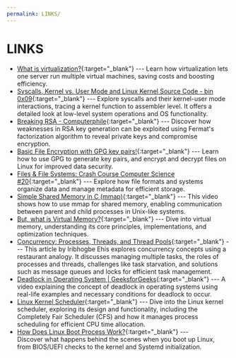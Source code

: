 ```yaml
---
permalink: LINKS/
---
```


# LINKS

* [What is virtualization?](https://www.ibm.com/topics/virtualization){:target="_blank"} ---
  Learn how virtualization lets one server run multiple virtual machines, saving costs and boosting efficiency.
* [Syscalls, Kernel vs. User Mode and Linux Kernel Source Code - bin 0x09](https://www.youtube.com/watch?v=fLS99zJDHOc){:target="_blank"} ---
  Explore syscalls and their kernel-user mode interactions, tracing a kernel function to assembler level. It offers a detailed look at low-level system operations and OS functionality.
* [Breaking RSA - Computerphile](https://www.youtube.com/watch?v=-ShwJqAalOk){:target="_blank"} ---
  Discover how weaknesses in RSA key generation can be exploited using Fermat's factorization algorithm to reveal private keys and compromise encryption.
* [Basic File Encryption with GPG key pairs!](https://www.youtube.com/watch?v=DMGIlj7u7Eo){:target="_blank"} ---
  Learn how to use GPG to generate key pairs, and encrypt and decrypt files on Linux for improved data security.
* [Files & File Systems: Crash Course Computer Science #20](https://www.youtube.com/watch?v=KN8YgJnShPM){:target="_blank"} ---
  Explore how file formats and systems organize data and manage metadata for efficient storage.
* [Simple Shared Memory in C (mmap)](https://www.youtube.com/watch?v=rPV6b8BUwxM){:target="_blank"} ---
  This video shows how to use mmap for shared memory, enabling communication between parent and child processes in Unix-like systems.
* [But, what is Virtual Memory?](https://www.youtube.com/watch?v=A9WLYbE0p-I){:target="_blank"} ---
  Dive into virtual memory, understanding its core principles, implementations, and optimization techniques.
* [Concurrency: Processes, Threads, and Thread Pools](https://medium.com/@ehisjude420/concurrency-processes-threads-and-thread-pools-31ea6be9a79b){:target="_blank"} ---
  This article by Iribhogbe Ehis explores concurrency concepts using a restaurant analogy. It discusses managing multiple tasks, the roles of processes and threads, challenges like task starvation, and solutions such as message queues and locks for efficient task management.
* [Deadlock in Operating System | GeeksforGeeks](https://www.youtube.com/watch?v=onkWXaXAgbY){:target="_blank"} ---
  A video explaining the concept of deadlock in operating systems using real-life examples and necessary conditions for deadlock to occur.
* [Linux Kernel Scheduler](https://www.youtube.com/watch?v=Jl_0W4o0xao){:target="_blank"} ---
  Dive into the Linux kernel scheduler, exploring its design and functionality, including the Completely Fair Scheduler (CFS) and how it manages process scheduling for efficient CPU time allocation.
* [How Does Linux Boot Process Work?](https://www.youtube.com/watch?v=XpFsMB6FoOs){:target="_blank"} ---  
  Discover what happens behind the scenes when you boot up Linux, from BIOS/UEFI checks to the kernel and Systemd initialization.
